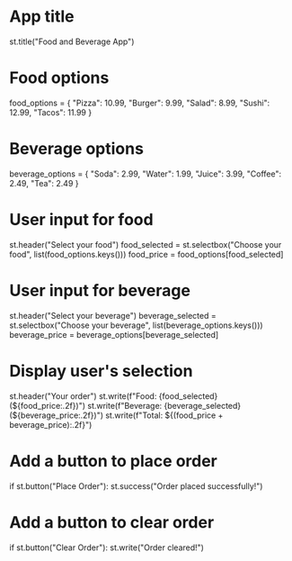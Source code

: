 # App title
st.title("Food and Beverage App")

# Food options
food_options = {
    "Pizza": 10.99,
    "Burger": 9.99,
    "Salad": 8.99,
    "Sushi": 12.99,
    "Tacos": 11.99
}

# Beverage options
beverage_options = {
    "Soda": 2.99,
    "Water": 1.99,
    "Juice": 3.99,
    "Coffee": 2.49,
    "Tea": 2.49
}

# User input for food
st.header("Select your food")
food_selected = st.selectbox("Choose your food", list(food_options.keys()))
food_price = food_options[food_selected]

# User input for beverage
st.header("Select your beverage")
beverage_selected = st.selectbox("Choose your beverage", list(beverage_options.keys()))
beverage_price = beverage_options[beverage_selected]

# Display user's selection
st.header("Your order")
st.write(f"Food: {food_selected} (${food_price:.2f})")
st.write(f"Beverage: {beverage_selected} (${beverage_price:.2f})")
st.write(f"Total: ${(food_price + beverage_price):.2f}")

# Add a button to place order
if st.button("Place Order"):
    st.success("Order placed successfully!")

# Add a button to clear order
if st.button("Clear Order"):
    st.write("Order cleared!")
